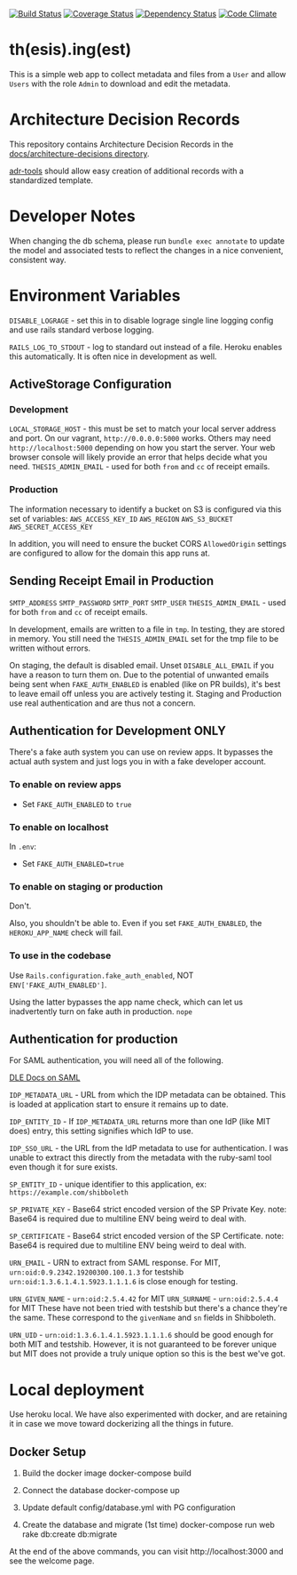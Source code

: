 [![Build Status](https://travis-ci.org/MITLibraries/thing.svg?branch=master)](https://travis-ci.org/MITLibraries/thing)
[![Coverage Status](https://coveralls.io/repos/github/MITLibraries/thing/badge.svg?branch=master)](https://coveralls.io/github/MITLibraries/thing?branch=master)
[![Dependency Status](https://gemnasium.com/badges/github.com/MITLibraries/thing.svg)](https://gemnasium.com/github.com/MITLibraries/thing)
[![Code Climate](https://codeclimate.com/github/MITLibraries/thing/badges/gpa.svg)](https://codeclimate.com/github/MITLibraries/thing)

# th(esis).ing(est)

This is a simple web app to collect metadata and files from a `User` and allow
`Users` with the role `Admin` to download and edit the metadata.

# Architecture Decision Records

This repository contains Architecture Decision Records in the
[docs/architecture-decisions directory](docs/architecture_decisions).

[adr-tools](https://github.com/npryce/adr-tools) should allow easy creation of
additional records with a standardized template.

# Developer Notes

When changing the db schema, please run `bundle exec annotate` to update the
model and associated tests to reflect the changes in a nice convenient,
consistent way.

# Environment Variables

`DISABLE_LOGRAGE` - set this in to disable lograge single line logging config
and use rails standard verbose logging.

`RAILS_LOG_TO_STDOUT` - log to standard out instead of a file. Heroku enables
this automatically. It is often nice in development as well.

## ActiveStorage Configuration

### Development

`LOCAL_STORAGE_HOST` - this must be set to match your local server address and
port. On our vagrant, `http://0.0.0.0:5000` works. Others may need
`http://localhost:5000` depending on how you start the server. Your web browser
console will likely provide an error that helps decide what you need.
`THESIS_ADMIN_EMAIL` - used for both `from` and `cc` of receipt emails.

### Production

The information necessary to identify a bucket on S3 is configured via this set
of variables:
`AWS_ACCESS_KEY_ID`
`AWS_REGION`
`AWS_S3_BUCKET`
`AWS_SECRET_ACCESS_KEY`

In addition, you will need to ensure the bucket CORS `AllowedOrigin` settings
are configured to allow for the domain this app runs at.

## Sending Receipt Email in Production

`SMTP_ADDRESS`
`SMTP_PASSWORD`
`SMTP_PORT`
`SMTP_USER`
`THESIS_ADMIN_EMAIL` - used for both `from` and `cc` of receipt emails.

In development, emails are written to a file in `tmp`. In testing, they are
stored in memory. You still need the `THESIS_ADMIN_EMAIL` set for the tmp file
to be written without errors.

On staging, the default is disabled email. Unset `DISABLE_ALL_EMAIL` if you
have a reason to turn them on. Due to the potential of unwanted emails being
sent when `FAKE_AUTH_ENABLED` is enabled (like on PR builds), it's best to
leave email off unless you are actively testing it. Staging and Production use
real authentication and are thus not a concern.

## Authentication for Development ONLY

There's a fake auth system you can use on review apps. It bypasses the actual auth system and just logs you in with a fake developer account.

### To enable on review apps
* Set `FAKE_AUTH_ENABLED` to `true`

### To enable on localhost
In `.env`:
* Set `FAKE_AUTH_ENABLED=true`

### To enable on staging or production
Don't.

Also, you shouldn't be able to. Even if you set `FAKE_AUTH_ENABLED`, the `HEROKU_APP_NAME` check will fail.

### To use in the codebase
Use `Rails.configuration.fake_auth_enabled`, NOT `ENV['FAKE_AUTH_ENABLED']`.

Using the latter bypasses the app name check, which can let us inadvertently turn on fake auth in production. `nope`

## Authentication for production

For SAML authentication, you will need all of the following.

[DLE Docs on SAML](https://mitlibraries.github.io/touchstone_saml.html)

`IDP_METADATA_URL` - URL from which the IDP metadata can be obtained. This is
  loaded at application start to ensure it remains up to date.

`IDP_ENTITY_ID` - If `IDP_METADATA_URL` returns more than one IdP (like MIT
  does) entry, this setting signifies which IdP to use.

`IDP_SSO_URL` - the URL from the IdP metadata to use for authentication. I was
  unable to extract this directly from the metadata with the ruby-saml tool
  even though it for sure exists.

`SP_ENTITY_ID` - unique identifier to this application,
  ex: `https://example.com/shibboleth`

`SP_PRIVATE_KEY` - Base64 strict encoded version of the SP Private Key.
  note: Base64 is required due to multiline ENV being weird to deal with.

`SP_CERTIFICATE` - Base64 strict encoded version of the SP Certificate.
  note: Base64 is required due to multiline ENV being weird to deal with.

`URN_EMAIL` - URN to extract from SAML response. For MIT, `urn:oid:0.9.2342.19200300.100.1.3` for testshib `urn:oid:1.3.6.1.4.1.5923.1.1.1.6` is close enough for testing.

`URN_GIVEN_NAME` - `urn:oid:2.5.4.42` for MIT
`URN_SURNAME` - `urn:oid:2.5.4.4` for MIT
These have not been tried with testshib but there's a chance they're the same. These correspond to the `givenName` and `sn` fields in Shibboleth.

`URN_UID` - `urn:oid:1.3.6.1.4.1.5923.1.1.1.6` should be good enough for both MIT and testshib. However, it is not guaranteed to be forever unique but MIT does not provide a truly unique option so this is the best we've got.

# Local deployment
Use heroku local. We have also experimented with docker, and are retaining it in case we move toward dockerizing all the things in future.

## Docker Setup

1. Build the docker image
    docker-compose build

2. Connect the database
    docker-compose up

3. Update default config/database.yml with PG configuration


4. Create the database and migrate (1st time)
    docker-compose run web rake db:create db:migrate


At the end of the above commands, you can visit http://localhost:3000 and see the welcome page.
